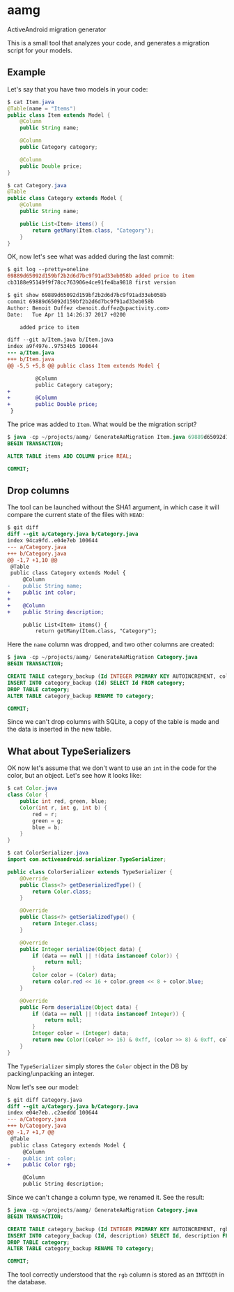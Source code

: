 # aamg
ActiveAndroid migration generator

This is a small tool that analyzes your code, and generates a migration script for your models.

## Example

Let's say that you have two models in your code:
```java
$ cat Item.java
@Table(name = "Items")
public class Item extends Model {
    @Column
    public String name;

    @Column
    public Category category;

    @Column
    public Double price;
}

$ cat Category.java
@Table
public class Category extends Model {
    @Column
    public String name;

    public List<Item> items() {
        return getMany(Item.class, "Category");
    }
}
```

OK, now let's see what was added during the last commit:

```diff
$ git log --pretty=oneline
69889d65092d159bf2b2d6d7bc9f91ad33eb058b added price to item
cb3188e95149f9f78cc763906e4ce91fe4ba9818 first version

$ git show 69889d65092d159bf2b2d6d7bc9f91ad33eb058b
commit 69889d65092d159bf2b2d6d7bc9f91ad33eb058b
Author: Benoit Duffez <benoit.duffez@upactivity.com>
Date:   Tue Apr 11 14:26:37 2017 +0200

    added price to item

diff --git a/Item.java b/Item.java
index a9f497e..97534b5 100644
--- a/Item.java
+++ b/Item.java
@@ -5,5 +5,8 @@ public class Item extends Model {

         @Column
         public Category category;
+
+        @Column
+        public Double price;
 }
```

The price was added to `Item`. What would be the migration script?

```sql
$ java -cp ~/projects/aamg/ GenerateAaMigration Item.java 69889d65092d159bf2b2d6d7bc9f91ad33eb058b
BEGIN TRANSACTION;

ALTER TABLE items ADD COLUMN price REAL;

COMMIT;
```

## Drop columns

The tool can be launched without the SHA1 argument, in which case it will compare the current state of the files with `HEAD`:

```diff
$ git diff
diff --git a/Category.java b/Category.java
index 94ca9fd..e04e7eb 100644
--- a/Category.java
+++ b/Category.java
@@ -1,7 +1,10 @@
 @Table
 public class Category extends Model {
     @Column
-    public String name;
+    public int color;
+
+    @Column
+    public String description;

     public List<Item> items() {
         return getMany(Item.class, "Category");
```

Here the `name` column was dropped, and two other columns are created:

```sql
$ java -cp ~/projects/aamg/ GenerateAaMigration Category.java
BEGIN TRANSACTION;

CREATE TABLE category_backup (Id INTEGER PRIMARY KEY AUTOINCREMENT, color INTEGER, description TEXT);
INSERT INTO category_backup (Id) SELECT Id FROM category;
DROP TABLE category;
ALTER TABLE category_backup RENAME TO category;

COMMIT;
```

Since we can't drop columns with SQLite, a copy of the table is made and the data is inserted in the new table.

## What about TypeSerializers

OK now let's assume that we don't want to use an `int` in the code for the color, but an object. Let's see how it looks like:

```java
$ cat Color.java
class Color {
    public int red, green, blue;
    Color(int r, int g, int b) {
        red = r;
        green = g;
        blue = b;
    }
}

$ cat ColorSerializer.java
import com.activeandroid.serializer.TypeSerializer;

public class ColorSerializer extends TypeSerializer {
    @Override
    public Class<?> getDeserializedType() {
        return Color.class;
    }

    @Override
    public Class<?> getSerializedType() {
        return Integer.class;
    }

    @Override
    public Integer serialize(Object data) {
        if (data == null || !(data instanceof Color)) {
            return null;
        }
        Color color = (Color) data;
        return color.red << 16 + color.green << 8 + color.blue;
    }

    @Override
    public Form deserialize(Object data) {
        if (data == null || !(data instanceof Integer)) {
            return null;
        }
        Integer color = (Integer) data;
        return new Color((color >> 16) & 0xff, (color >> 8) & 0xff, color & 0xff);
    }
}
```

The `TypeSerializer` simply stores the `Color` object in the DB by packing/unpacking an integer.

Now let's see our model:

```diff
$ git diff Category.java
diff --git a/Category.java b/Category.java
index e04e7eb..c2aeddd 100644
--- a/Category.java
+++ b/Category.java
@@ -1,7 +1,7 @@
 @Table
 public class Category extends Model {
     @Column
-    public int color;
+    public Color rgb;

     @Column
     public String description;
```

Since we can't change a column type, we renamed it. See the result:

```sql
$ java -cp ~/projects/aamg/ GenerateAaMigration Category.java
BEGIN TRANSACTION;

CREATE TABLE category_backup (Id INTEGER PRIMARY KEY AUTOINCREMENT, rgb INTEGER, description TEXT);
INSERT INTO category_backup (Id, description) SELECT Id, description FROM category;
DROP TABLE category;
ALTER TABLE category_backup RENAME TO category;

COMMIT;
```

The tool correctly understood that the `rgb` column is stored as an `INTEGER` in the database.

